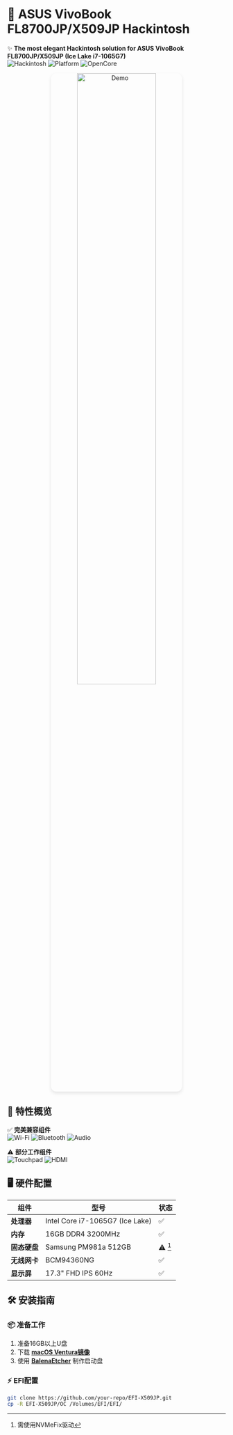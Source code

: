 # 🍎 ASUS VivoBook FL8700JP/X509JP Hackintosh

✨ **The most elegant Hackintosh solution for ASUS VivoBook FL8700JP/X509JP (Ice Lake i7-1065G7)**  
![Hackintosh](https://img.shields.io/badge/MacOS-Ventura%2013.6-292e33?logo=apple&logoColor=white)
![Platform](https://img.shields.io/badge/Platform-Intel%20Ice%20Lake-blueviolet)
![OpenCore](https://img.shields.io/badge/OpenCore-0.9.6-important)

<p align="center">
  <img src="https://placehold.co/600x400/png?text=Hackintosh+Showcase" alt="Demo" width="60%" style="border-radius: 12px; box-shadow: 0 4px 8px rgba(0,0,0,0.1);">
</p>

## 🌟 特性概览
✅ **完美兼容组件**  
![Wi-Fi](https://img.shields.io/badge/Wi--Fi-BCM94360NG-yellowgreen) 
![Bluetooth](https://img.shields.io/badge/Bluetooth-5.0-9cf) 
![Audio](https://img.shields.io/badge/Audio-ALC256-green)  

⚠️ **部分工作组件**  
![Touchpad](https://img.shields.io/badge/Touchpad-80%25%20Gestures-orange) 
![HDMI](https://img.shields.io/badge/HDMI-No%20Audio-red)

## 🖥 硬件配置

| **组件**       | **型号**                          | **状态** |
|----------------|-----------------------------------|----------|
| **处理器**     | Intel Core i7-1065G7 (Ice Lake)  | ✅        |
| **内存**       | 16GB DDR4 3200MHz                | ✅        |
| **固态硬盘**   | Samsung PM981a 512GB             | ⚠️ [^1]  |
| **无线网卡**   | BCM94360NG                       | ✅        |
| **显示屏**     | 17.3" FHD IPS 60Hz               | ✅        |

[^1]: 需使用NVMeFix驱动

## 🛠 安装指南
### 📦 准备工作
1. 准备16GB以上U盘
2. 下载 [**macOS Ventura镜像**](https://example.com)
3. 使用 [**BalenaEtcher**](https://www.balena.io/etcher/) 制作启动盘

### ⚡ EFI配置
```bash
git clone https://github.com/your-repo/EFI-X509JP.git
cp -R EFI-X509JP/OC /Volumes/EFI/EFI/